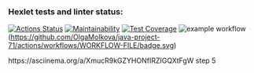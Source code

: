 ### Hexlet tests and linter status:
[![Actions Status](https://github.com/OlgaMolkova/java-project-71/actions/workflows/hexlet-check.yml/badge.svg)](https://github.com/OlgaMolkova/java-project-71/actions) [![Maintainability](https://api.codeclimate.com/v1/badges/e4c5c4be6865681fe182/maintainability)](https://codeclimate.com/github/OlgaMolkova/java-project-71/maintainability) [![Test Coverage](https://api.codeclimate.com/v1/badges/e4c5c4be6865681fe182/test_coverage)](https://codeclimate.com/github/OlgaMolkova/java-project-71/test_coverage) ![example workflow](https://github.com/github/docs/actions/workflows/yml.yml/badge.svg)(https://github.com/OlgaMolkova/java-project-71/actions/workflows/WORKFLOW-FILE/badge.svg)
<p>https://asciinema.org/a/XmucR9kGZYHONfIRZIGQXtFgW step 5</p>

